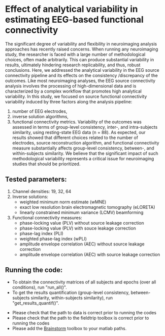 # Effect of analytical variability in estimating EEG-based functional connectivity

The significant degree of variability and flexibility in neuroimaging analysis approaches has recently raised concerns. When running any neuroimaging study, the researcher is faced with a large number of methodological choices, often made arbitrarily. This can produce substantial variability in results, ultimately hindering research replicability, and thus, robust conclusions. Here, we addressed the analytical variability in the EEG source connectivity pipeline and its effects on the consistency /discrepancy of the outcomes. Like most neuroimaging analyses, the EEG source connectivity analysis involves the processing of high-dimensional data and is characterized by a complex workflow that promotes high analytical variability. In this study, we focused on source functional connectivity variability induced by three factors along the analysis pipeline: 
1. number of EEG electrodes, 
2. inverse solution algorithms, 
3. functional connectivity metrics. 
Variability of the outcomes was assessed in terms of group-level consistency, inter-, and intra-subjects similarity, using resting-state EEG data (n = 88). As expected, our results showed that different choices related to the number of electrodes, source reconstruction algorithm, and functional connectivity measure substantially affects group-level consistency, between-, and within-subjects similarity. We believe that the significant impact of such methodological variability represents a critical issue for neuroimaging studies that should be prioritized.


## Tested parameters:
  1) Channel densities: 19, 32, 64
  2) Inverse solutions:
      - weighted minimum norm estimate (wMNE)
      - exact low resolution brain electromagnetic tomography (eLORETA)
      - linearly constrained minimum variance (LCMV) beamforming
  4) Functional connectivity measures:
      - phase-locking value (PLV) without source leakage correction
      - phase-locking value (PLV) with souce leakage correction
      - phase-lag index (PLI)
      - weighted phase-lag index (wPLI)
      - amplitude envelope correlation (AEC) without source leakage correction
      - amplitude envelope correlation (AEC) with source leakage correction

## Running the code:
- To obtain the connectivity matrices of all subjects and epochs (over all conditions), run "run_all()".
- To get the results quantification (group-level consistency, between-subjects similarity, within-subjects similarity), run "get_results_quantif()".

* Please check that the path to data is correct prior to running the codes
* Please check that the path to the fieldtrip toolbox is correct prior to running the codes
* Please add the [Brainstorm](https://neuroimage.usc.edu/brainstorm/Introduction) toolbox to your matlab paths.
